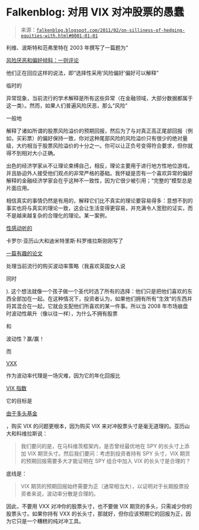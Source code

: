 <!--yml

类别: 未分类

日期: 2024-05-12 21:08:27

-->

# Falkenblog: 对用 VIX 对冲股票的愚蠢

> 来源：[`falkenblog.blogspot.com/2011/02/on-silliness-of-hedging-equities-with.html#0001-01-01`](http://falkenblog.blogspot.com/2011/02/on-silliness-of-hedging-equities-with.html#0001-01-01)

利维、波斯特和范弗里特在 2003 年撰写了一篇题为“

[风险厌恶和偏好倾斜：一则评论](http://papers.ssrn.com/sol3/papers.cfm?abstract_id=411660)

他们正在回应这样的说法，即“选择性采用‘风险偏好’偏好可以解释”

临时的

异常现象，当前流行的学术解释是所有这些异常（在金融领域，大部分数据都属于这一类）。然而，如果人们普遍风险厌恶，那么“风险”

一般地

解释了诸如所谓的股票风险溢价的预期回报，然后为了与对真正高正尾部回报（例如，买彩票）的偏好保持一致，你对这种尾部风险的风险溢价只有很少的绝对量级，大约相当于股票风险溢价的十分之一。你可以让正负号变得符合要求，但你就得不到相对大小正确。

出色的经济学家从不让理论束缚自己，相反，理论主要用于进行地方性地位游戏，并且胁迫外人接受他们观点的非常严格的基础。我怀疑是否有一个喜欢异常的偏好解释的金融经济学家会在乎这种不一致性，因为它很少被引用；“完整的”模型总是片面应用。

相信真实的事情仍然是有用的，解释它们比不真实的理论要容易得多：意想不到的事实也将与真实的理论一致，这会让生活变得更容易，并充满令人宽慰的证实，而不是越来越复杂的合理化的理论。某一案例，

[性感动听的](http://www.youtube.com/watch?v=97gRQPK_F1s)

卡罗尔·亚历山大和迪米特里斯·科罗维拉斯刚刚写了

[一篇有趣的论文](http://papers.ssrn.com/sol3/papers.cfm?abstract_id=1752389)

处理当前流行的购买波动率策略（我喜欢英国女人说

同时

). 这个想法就像一个孩子做一个圣代时选了所有的选择：他们只是把他们喜欢的东西全部加在一起。在这种情况下，投资者认为，如果他们拥有所有“生效”的东西并将其混合在一起，它就会支配他们所喜欢的某一件事。所以当 2008 年市场崩盘时波动性飙升（像以往一样），为什么不拥有股票

和

波动性？赢/赢！

而

[VXX](http://seekingalpha.com/article/117869-vxx-vxz-etns-allow-you-to-buy-volatility)

作为波动率代理是一场灾难，因为它的年化回报比

[VIX 指数](http://en.wikipedia.org/wiki/VIX)

它的目标是

[由于多头基金](http://falkenblog.blogspot.com/2010/11/vxx-risk-premium.html)

，购买 VIX 的问题更根本，因为购买 VIX 来对冲股票头寸是毫无道理的。亚历山大和科维拉斯说：

> 我们要问的是，在马科维茨框架内，是否曾经最优地在 SPY 的长头寸上添加 VIX 期货头寸。然后我们要问：考虑到投资者持有 SPY 头寸，VIX 期货的预期回报需要多大才能证明在 SPY 组合中加入 VIX 的长头寸是合理的？

底线是：

> VIX 期货的预期回报始终需要为正（通常相当大），以证明对于长期股票投资者来说，波动率分散是合理的。

因此，不要用 VXX 对冲你的股票头寸，也不要做 VIX 期货的多头，只需减少你的股票头寸。如果你持有 VXX 的长头寸，那就好，但你应该预期它的回报为正，因为它只是一个糟糕的纯对冲工具。
